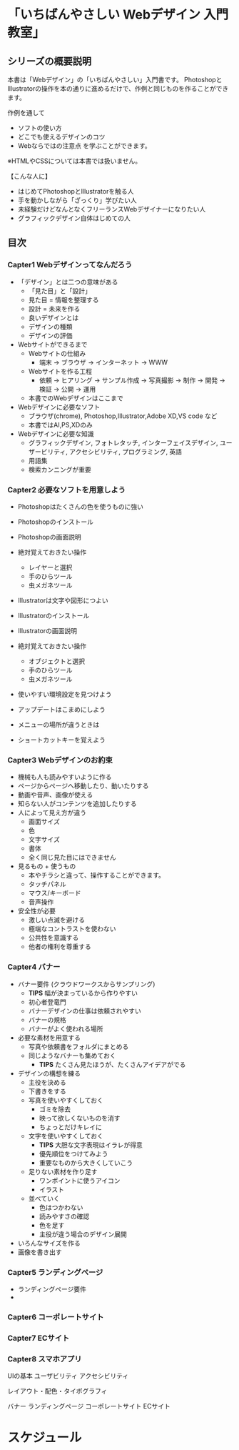 # 「いちばんやさしい Webデザイン 入門教室」

## シリーズの概要説明

本書は「Webデザイン」の「いちばんやさしい」入門書です。
PhotoshopとIllustratorの操作を本の通りに進めるだけで、作例と同じものを作ることができます。

作例を通して
  * ソフトの使い方
  * どこでも使えるデザインのコツ
  * Webならではの注意点
を学ぶことができます。

※HTMLやCSSについては本書では扱いません。

【こんな人に】
* はじめてPhotoshopとIllustratorを触る人
* 手を動かしながら「ざっくり」学びたい人
* 未経験だけどなんとなくフリーランスWebデザイナーになりたい人
* グラフィックデザイン自体はじめての人

## 目次

### Capter1 Webデザインってなんだろう
* 「デザイン」とは二つの意味がある
  * 「見た目」と「設計」
  * 見た目 = 情報を整理する
  * 設計 = 未来を作る
  * 良いデザインとは
  * デザインの種類
  * デザインの評価
* Webサイトができるまで
  * Webサイトの仕組み
    * 端末 → ブラウザ → インターネット → WWW
  * Webサイトを作る工程
    * 依頼 → ヒアリング → サンプル作成 → 写真撮影 → 制作 → 開発 → 検証 → 公開 → 運用
  * 本書でのWebデザインはここまで
* Webデザインに必要なソフト
  * ブラウザ(chrome), Photoshop,Illustrator,Adobe XD,VS code など
  * 本書ではAI,PS,XDのみ
* Webデザインに必要な知識
  * グラフィックデザイン, フォトレタッチ, インターフェイスデザイン, ユーザービリティ, アクセシビリティ, プログラミング, 英語
  * 用語集
  * 検索カンニングが重要

### Capter2 必要なソフトを用意しよう
* Photoshopはたくさんの色を使うものに強い
* Photoshopのインストール
* Photoshopの画面説明
* 絶対覚えておきたい操作
  * レイヤーと選択
  * 手のひらツール
  * 虫メガネツール

* Illustratorは文字や図形につよい
* Illustratorのインストール
* Illustratorの画面説明
* 絶対覚えておきたい操作
  * オブジェクトと選択
  * 手のひらツール
  * 虫メガネツール

* 使いやすい環境設定を見つけよう
* アップデートはこまめにしよう
* メニューの場所が違うときは
* ショートカットキーを覚えよう

### Capter3 Webデザインのお約束
* 機械も人も読みやすいように作る
* ページからページへ移動したり、動いたりする
* 動画や音声、画像が使える
* 知らない人がコンテンツを追加したりする
* 人によって見え方が違う
  * 画面サイズ
  * 色
  * 文字サイズ
  * 書体
  * 全く同じ見た目にはできません
* 見るもの + 使うもの
  * 本やチラシと違って、操作することができます。
  * タッチパネル
  * マウス/キーボード
  * 音声操作
* 安全性が必要
  * 激しい点滅を避ける
  * 極端なコントラストを使わない
  * 公共性を意識する
  * 他者の権利を尊重する

### Capter4 バナー
* バナー要件 (クラウドワークスからサンプリング)
  * **TIPS** 幅が決まっているから作りやすい
  * 初心者登竜門
  * バナーデザインの仕事は依頼されやすい
  * バナーの規格
  * バナーがよく使われる場所
* 必要な素材を用意する
  * 写真や依頼書をフォルダにまとめる
  * 同じようなバナーも集めておく
    * **TIPS** たくさん見たほうが、たくさんアイデアがでる
* デザインの構想を練る
  * 主役を決める
  * 下書きをする
  * 写真を使いやすくしておく
    * ゴミを除去
    * 映って欲しくないものを消す
    * ちょっとだけキレイに
  * 文字を使いやすくしておく
    * **TIPS** 大胆な文字表現はイラレが得意
    * 優先順位をつけてみよう
    * 重要なものから大きくしていこう
  * 足りない素材を作り足す
    * ワンポイントに使うアイコン
    * イラスト
  * 並べていく 
    * 色はつかわない
    * 読みやすさの確認
    * 色を足す
    * 主役が違う場合のデザイン展開
* いろんなサイズを作る
* 画像を書き出す

### Capter5 ランディングページ
* ランディングページ要件
*

### Capter6 コーポレートサイト
### Capter7 ECサイト
### Capter8 スマホアプリ



UIの基本
ユーザビリティ
アクセシビリティ



レイアウト・配色・タイポグラフィ

バナー
ランディングページ
コーポレートサイト
ECサイト

# スケジュール
